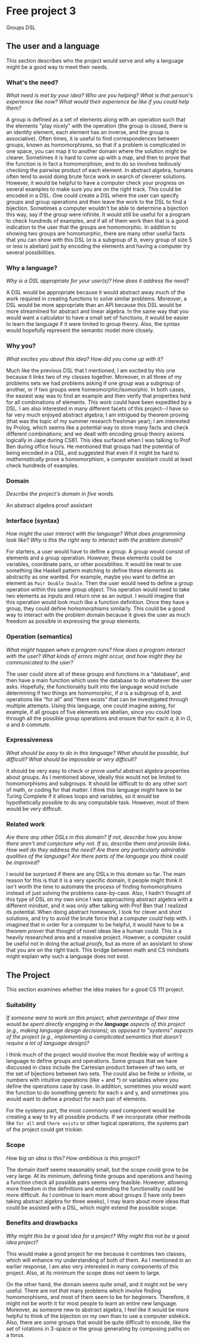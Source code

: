 # Free project 3

Groups DSL

## The user and a language
This section describes who the project would serve and why a language might be a
good way to meet their needs.


### What's the need?
_What need is met by your idea? Who are you helping? What is that person's
experience like now? What would their experience be like if you could help 
them?_

A group is defined as a set of elements along with an operation such that the
elements "play nicely" with the operation (the group is closed, there is an
identity element, each element has an inverse, and the group is associative).
Often times, it is useful to find correspondences between groups, known as
homomorphisms, so that if a problem is complicated in one space, you can map it to
another domain where the solution might be clearer.  Sometimes it is hard to come
up with a map, and then to prove that the function is in fact a homomorphism, and
to do so involves tediously checking the pairwise product of each element.  In
abstract algebra, humans often tend to avoid doing brute force work in search of
cleverer solutions. However, it would be helpful to have a computer check your
progress on several examples to make sure you are on the right track.  This could
be encoded in a DSL.  One could create a DSL where the user can specify groups and
group operations and then leave the work to the DSL to find a bijection.
Sometimes a computer wouldn't be able to determine a bijection this way, say if
the group were infinite.  It would still be useful for a program to check hundreds
of examples, and if all of them work then that is a good indication to the user
that the groups are homomorphic.  In addition to showing two groups are
homomorphic, there are many other useful facts that you can show with this DSL
(_a_ is a subgroup of _b_, every group of size 5 or less is abelian) just by
encoding the elements and having a computer try several possibilities.

### Why a language?
_Why is a DSL appropriate for your user(s)? How does it address the need?_

A DSL would be appropriate because it would abstract away much of the work
required in creating functions to solve similar problems.  Moreover, a DSL would
be more appropriate than an API because this DSL would be more streamlined for
abstract and linear algebra.  In the same way that you would want a calculator to
have a small set of functions, it would be easier to learn the language if it were
limited to group theory.  Also, the syntax would hopefully represent the semantic
model more closely.

### Why you?
_What excites you about this idea? How did you come up with it?_

Much like the previous DSL that I mentioned, I am excited by this one because it
links two of my classes together.  Moreover, in all three of my problems sets we
had problems asking if one group was a subgroup of another, or if two groups were
homeomorphic/isomorphic.  In both cases, the easiest way was to find an example
and then verify that properties held for all combinations of elements.  This work
could have been expedited by a DSL.  I am also interested in many different facets
of this project--I have so far very much enjoyed abstract algebra; I am intrigued
by theorem proving (that was the topic of my summer research freshman year); I am
interested by Prolog, which seems like a potential way to store many facts and
check different combinations; and we dealt with encoding group theory axioms
logically in Jape during CS81.  This idea surfaced when I was talking to Prof Ben
during office hours.  He mentioned that groups had the potential of being encoded
in a DSL, and suggested that even if it might be hard to _mathematically_ prove a
homomorphism, a computer assistant could at least check hundreds of examples.

### Domain
_Describe the project's domain in five words._

An abstract algebra proof assistant

### Interface (syntax)
_How might the user interact with the language? What does programming look 
like? Why is this the right way to interact with the problem domain?_ 

For starters, a user would have to define a group.  A group would consist of
elements and a group operation.  However, these elements could be variables,
coordinate pairs, or other possiblities.  It would be neat to use something like
Haskell pattern matching to define these elements as abstractly as one wanted.
For example, maybe you want to define an element as `Pair Double Double`. Then the
user would need to define a group operation within this same group object.  This
operation would need to take two elements as inputs and return one as an output.
I would imagine that this operation would look much like a function definition.
Once they have a group, they could define homomorphisms similarly.  This could be
a good way to interact with the problem domain because it gives the user as much
freedom as possible in expressing the group elements.

### Operation (semantics)
_What might happen when a program runs? How does a program interact with the
user? What kinds of errors might occur, and how might they be communicated to
the user?_

The user could store all of these groups and functions in a "database", and then
have a main function which uses the database to do whatever the user asks.
Hopefully, the functionality built into the language would include determining if
two things are homomorphic, if _a_ is a subgroup of _b_, and operations like "for
all" and "there exists" that can be investigated through multiple attempts.  Using
this language, one could imagine asking, for example, if all groups of five
elements are abelian, since you could loop through all the possible group
operations and ensure that for each _a, b_ in _G_, _a_ and _b_ commute.

### Expressiveness
_What should be easy to do in this language? What should be possible, but
difficult? What should be impossible or very difficult?_

It should be very easy to check or prove useful abstract algebra properties about
groups.  As I mentioned above, ideally this would not be limited to homomorphisms
and subgroups.  It should be difficult to do any other sort of math, or coding for
that matter.  I think this language might have to be Turing Complete if it allows
loops and variables, so it would be hypothetically possible to do any computable
task.  However, most of them would be very difficult.

### Related work
_Are there any other DSLs in this domain? If not, describe how you know there
aren't and conjecture why not. If so, describe them and provide links. How well 
do they address the need? Are there any particularly admirable qualities of the
language? Are there parts of the language you think could be improved?_

I would be surprised if there are any DSLs in this domain so far.  The main reason
for this is that it is a very specific domain, it people might think it isn't
worth the time to automate the process of finding homomorphisms instead of just
solving the problems case-by-case. Also, I hadn't thought of this type of DSL on
my own since I was approaching abstract algebra with a different mindset, and it
was only after talking with Prof Ben that I realized its potential.  When doing
abstract homework, I look for clever and short solutions, and try to avoid the
brute force that a computer could help with. I imagined that in order for a
computer to be helpful, it would have to be a theorem _prover_ that thought of
novel ideas like a human could.  This is a heavily researched area and a massive
project.  However, a computer could be useful not in doing the actual _proofs_,
but as more of an assistant to show that you are on the right track.  This bridge
between math and CS mindsets might explain why such a language does not exist.

## The Project
This section examines whether the idea makes for a good CS 111 project.


### Suitability
_If someone were to work on this project, what percentage of their time would be
spent directly engaging in the **language** aspects of this project (e.g.,
making language design decisions), as opposed to "systems" aspects of the
project (e.g., implementing a complicated semantics that doesn't require a lot
of language design)?_

I think much of the project would involve the most flexible way of writing a
language to define groups and operations.  Some groups that we have discussed in
class include the Cartesian product between of two sets, or the set of bijections
between two sets.  The could also be finite or infinite, or numbers with intuitive
operations (like + and *) or variables where you define the operations case by
case.  In addition, sometimes you would want the function to do something generic
for each x and y, and sometimes you would want to define a product for each pair
of elements.

For the systems part, the most commonly used component would be creating a way to
try all possible products.  If we incorporate other methods like `for all` and
`there exists` or other logical operations, the systems part of the project
could get trickier.

### Scope
_How big an idea is this? How ambitious is this project?_

The domain itself seems reasonably small, but the scope could grow to be very
large.  At its minimum, defining finite groups and operations and having a
function check all possible pairs seems very feasible.  However, allowing more
freedom in the definitions and extending the functionality could be more
difficult.  As I continue to learn more about groups (I have only been taking
abstract algebra for three weeks), I may learn about more ideas that could be
assisted with a DSL, which might extend the possible scope.


### Benefits and drawbacks
_Why might this be a good idea for a project? Why might this not be a good idea 
project?_

This would make a good project for me because it combines two classes, which will
enhance my understanding of both of them.  As I mentioned in an earlier response,
I am also very interested in many components of this project.  Also, at its
minimum the scope does not seem to large.

On the other hand, the domain seems quite small, and it might not be very useful.
There are not _that_ many problems which involve finding homomorphisms, and most
of them seem to be for beginners.  Therefore, it might not be worth it for most
people to learn an entire new language.  Moreover, as someone new to abstract
algebra, I feel like it would be more helpful to think of the bijection on my own
than to use a computer sidekick.  Also, there are some groups that would be
quite difficult to encode, like the set of rotations in 3-space or the group
generating by composing paths on a torus.
